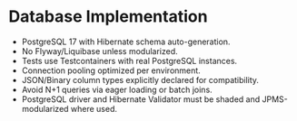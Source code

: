 # Database Implementation

* PostgreSQL 17 with Hibernate schema auto-generation.
* No Flyway/Liquibase unless modularized.
* Tests use Testcontainers with real PostgreSQL instances.
* Connection pooling optimized per environment.
* JSON/Binary column types explicitly declared for compatibility.
* Avoid N+1 queries via eager loading or batch joins.
* PostgreSQL driver and Hibernate Validator must be shaded and JPMS-modularized where used.
